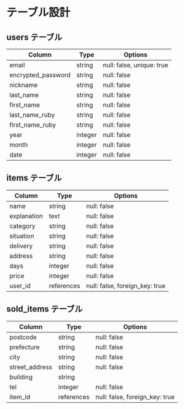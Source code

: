 # テーブル設計

## users テーブル
| Column              | Type    | Options                   |
| ------------------- |---------| ------------------------- |
| email               | string  | null: false, unique: true |
| encrypted_password  | string  | null: false               |
| nickname            | string  | null: false               |
| last_name           | string  | null: false               |
| first_name          | string  | null: false               |
| last_name_ruby      | string  | null: false               |
| first_name_ruby     | string  | null: false               |
| year                | integer | null: false               |
| month               | integer | null: false               |
| date                | integer | null: false               |


## items テーブル
| Column              | Type        | Options                        |
| ------------------- | ----------- | ------------------------------ |
| name                | string      | null: false                    |
| explanation         | text        | null: false                    |
| category            | string      | null: false                    |
| situation           | string      | null: false                    |
| delivery            | string      | null: false                    |
| address             | string      | null: false                    |
| days                | integer     | null: false                    |
| price               | integer     | null: false                    |
| user_id             | references  | null: false, foreign_key: true |

## sold_items テーブル
| Column              | Type        | Options                        |
| ------------------- | ----------- | ------------------------------ |
| postcode            | string      | null: false                    |
| prefecture          | string      | null: false                    |
| city                | string      | null: false                    |
| street_address      | string      | null: false                    |
| building            | string      |                                |
| tel                 | integer     | null: false                    |
| item_id             | references  | null: false, foreign_key: true |

